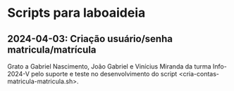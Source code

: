 # Scripts para laboaideia

## 2024-04-03: Criação usuário/senha matricula/matrícula

Grato a Gabriel Nascimento, João Gabriel e Vinícius Miranda
da turma Info-2024-V pelo suporte e teste no desenvolvimento 
do script <cria-contas-matricula-matricula.sh>.

